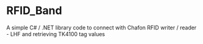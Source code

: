 # RFID_Band
A simple C# / .NET library code to connect with Chafon RFID writer / reader - LHF and retrieving TK4100 tag values

